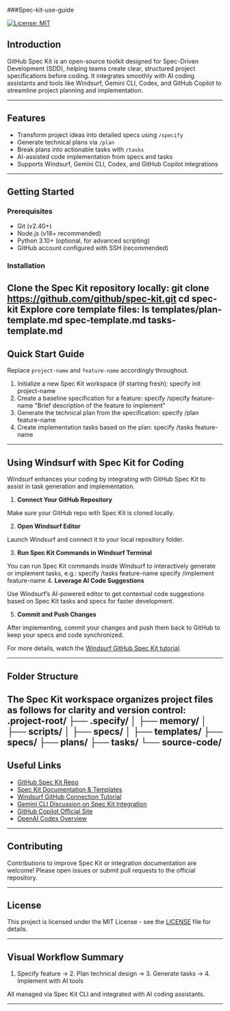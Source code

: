 ###Spec-kit-use-guide

[![License: MIT](https://img.shields.io/badge/License-MIT-blue.svg)](LICENSE)

## Introduction

GitHub Spec Kit is an open-source toolkit designed for Spec-Driven Development (SDD), helping teams create clear, structured project specifications before coding. It integrates smoothly with AI coding assistants and tools like Windsurf, Gemini CLI, Codex, and GitHub Copilot to streamline project planning and implementation.

---

## Features

- Transform project ideas into detailed specs using `/specify`
- Generate technical plans via `/plan`
- Break plans into actionable tasks with `/tasks`
- AI-assisted code implementation from specs and tasks
- Supports Windsurf, Gemini CLI, Codex, and GitHub Copilot integrations

---

## Getting Started

### Prerequisites

- Git (v2.40+)
- Node.js (v18+ recommended)
- Python 3.10+ (optional, for advanced scripting)
- GitHub account configured with SSH (recommended)

### Installation

Clone the Spec Kit repository locally:
git clone https://github.com/github/spec-kit.git
cd spec-kit
Explore core template files:
ls templates/plan-template.md  spec-template.md  tasks-template.md
---

## Quick Start Guide

Replace `project-name` and `feature-name` accordingly throughout.

1. Initialize a new Spec Kit workspace (if starting fresh):
specify init project-name
2. Create a baseline specification for a feature:
specify /specify feature-name "Brief description of the feature to implement"
3. Generate the technical plan from the specification:
specify /plan feature-name
4. Create implementation tasks based on the plan:
specify /tasks feature-name
---

## Using Windsurf with Spec Kit for Coding

Windsurf enhances your coding by integrating with GitHub Spec Kit to assist in task generation and implementation.

1. **Connect Your GitHub Repository**

Make sure your GitHub repo with Spec Kit is cloned locally.

2. **Open Windsurf Editor**

Launch Windsurf and connect it to your local repository folder.

3. **Run Spec Kit Commands in Windsurf Terminal**

You can run Spec Kit commands inside Windsurf to interactively generate or implement tasks, e.g.:
specify /tasks feature-name
specify /implement feature-name
4. **Leverage AI Code Suggestions**

Use Windsurf’s AI-powered editor to get contextual code suggestions based on Spec Kit tasks and specs for faster development.

5. **Commit and Push Changes**

After implementing, commit your changes and push them back to GitHub to keep your specs and code synchronized.

For more details, watch the [Windsurf GitHub Spec Kit tutorial](https://youtu.be/XGiwp7RlV0c).

---

## Folder Structure

The Spec Kit workspace organizes project files as follows for clarity and version control:
.project-root/
├── .specify/
│   ├── memory/
│   ├── scripts/
│   ├── specs/
│   ├── templates/
├── specs/
├── plans/
├── tasks/
└── source-code/
---

## Useful Links

- [GitHub Spec Kit Repo](https://github.com/github/spec-kit)
- [Spec Kit Documentation & Templates](https://github.github.io/spec-kit/)
- [Windsurf GitHub Connection Tutorial](https://youtu.be/XGiwp7RlV0c)
- [Gemini CLI Discussion on Spec Kit Integration](https://github.com/google-gemini/gemini-cli/discussions/7905)
- [GitHub Copilot Official Site](https://github.com/features/copilot)
- [OpenAI Codex Overview](https://openai.com/index/introducing-upgrades-to-codex/)

---

## Contributing

Contributions to improve Spec Kit or integration documentation are welcome! Please open issues or submit pull requests to the official repository.

---

## License

This project is licensed under the MIT License - see the [LICENSE](LICENSE) file for details.

---

## Visual Workflow Summary

1. Specify feature → 2. Plan technical design → 3. Generate tasks → 4. Implement with AI tools

All managed via Spec Kit CLI and integrated with AI coding assistants.

---
